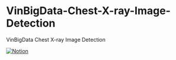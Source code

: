 # VinBigData-Chest-X-ray-Image-Detection
VinBigData Chest X-ray Image Detection

  <a href="https://www.notion.so/wew1202/VinBigData-Chest-X-ray-Detection-5c03f0811f5a47adb314f918795a2056">![Notion](https://img.shields.io/badge/Notion-%23000000.svg?style=for-the-badge&logo=notion&logoColor=white)
